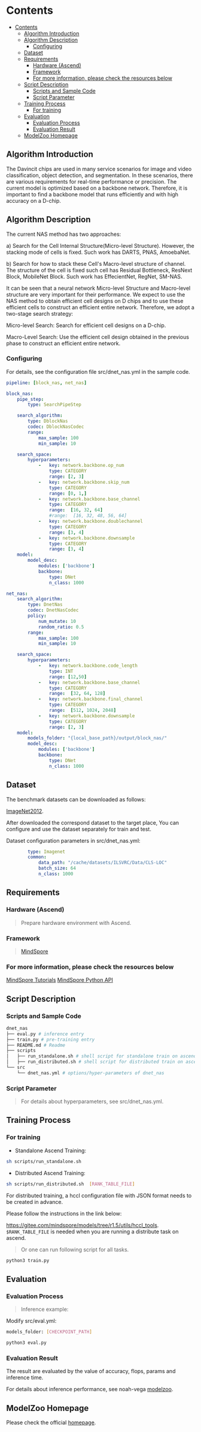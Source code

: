 # Contents

- [Contents](#contents)
    - [Algorithm Introduction](#algorithm-introduction)
    - [Algorithm Description](#algorithm-description)
        - [Configuring](#configuring)
    - [Dataset](#dataset)
    - [Requirements](#requirements)
        - [Hardware (Ascend)](#hardware-ascend)
        - [Framework](#framework)
        - [For more information, please check the resources below](#for-more-information-please-check-the-resources-below)
    - [Script Description](#script-description)
        - [Scripts and Sample Code](#scripts-and-sample-code)
        - [Script Parameter](#script-parameter)
    - [Training Process](#training-process)
        - [For training](#for-training)
    - [Evaluation](#evaluation)
        - [Evaluation Process](#evaluation-process)
        - [Evaluation Result](#evaluation-result)
    - [ModelZoo Homepage](#modelzoo-homepage)

## Algorithm Introduction

The Davincit chips are used in many service scenarios for image and video classification, object detection, and segmentation. In these scenarios, there are various requirements for real-time performance or precision. The current model is optimized based on a backbone network. Therefore, it is important to find a backbone model that runs efficiently and with high accuracy on a D-chip.

## Algorithm Description

The current NAS method has two approaches:

a) Search for the Cell Internal Structure(Micro-level Structure). However, the stacking mode of cells is fixed. Such work has DARTS, PNAS, AmoebaNet.

b) Search for how to stack these Cell's Macro-level structure of channel. The structure of the cell is fixed such cell has Residual Bottleneck, ResNext Block, MobileNet Block. Such work has EffecientNet, RegNet, SM-NAS.

It can be seen that a neural network Micro-level Structure and Macro-level structure are very important for their performance. We expect to use the NAS method to obtain efficient cell designs on D chips and to use these efficient cells to construct an efficient entire network. Therefore, we adopt a two-stage search strategy:

Micro-level Search: Search for efficient cell designs on a D-chip.

Macro-Level Search: Use the efficient cell design obtained in the previous phase to construct an efficient entire network.

### Configuring

For details, see the configuration file src/dnet_nas.yml in the sample code.

```yaml
pipeline: [block_nas, net_nas]

block_nas:
    pipe_step:
        type: SearchPipeStep

    search_algorithm:
        type: DblockNas
        codec: DblockNasCodec
        range:
            max_sample: 100
            min_sample: 10

    search_space:
        hyperparameters:
            -   key: network.backbone.op_num
                type: CATEGORY
                range: [2, 3]
            -   key: network.backbone.skip_num
                type: CATEGORY
                range: [0, 1,]
            -   key: network.backbone.base_channel
                type: CATEGORY
                range:  [16, 32, 64]
                #range:  [16, 32, 48, 56, 64]
            -   key: network.backbone.doublechannel
                type: CATEGORY
                range: [3, 4]
            -   key: network.backbone.downsample
                type: CATEGORY
                range: [3, 4]
    model:
        model_desc:
            modules: ['backbone']
            backbone:
                type: DNet
                n_class: 1000

net_nas:
    search_algorithm:
        type: DnetNas
        codec: DnetNasCodec
        policy:
            num_mutate: 10
            random_ratio: 0.5
        range:
            max_sample: 100
            min_sample: 10

    search_space:
        hyperparameters:
            -   key: network.backbone.code_length
                type: INT
                range: [12,50]
            -   key: network.backbone.base_channel
                type: CATEGORY
                range:  [32, 64, 128]
            -   key: network.backbone.final_channel
                type: CATEGORY
                range:  [512, 1024, 2048]
            -   key: network.backbone.downsample
                type: CATEGORY
                range: [2, 3]
    model:
        models_folder: "{local_base_path}/output/block_nas/"
        model_desc:
            modules: ['backbone']
            backbone:
                type: DNet
                n_class: 1000
```

## Dataset

The benchmark datasets can be downloaded as follows:

[ImageNet2012](https://image-net.org/challenges/LSVRC/2012/).

After downloaded the correspond dataset to the target place, You can configure and use the dataset separately for train and test.

Dataset configuration parameters in src/dnet_nas.yml:

```yaml
        type: Imagenet
        common:
            data_path: "/cache/datasets/ILSVRC/Data/CLS-LOC"
            batch_size: 64
            n_class: 1000

```

## Requirements

### Hardware (Ascend)

> Prepare hardware environment with Ascend.

### Framework

> [MindSpore](https://www.mindspore.cn/install/en)

### For more information, please check the resources below

[MindSpore Tutorials](https://www.mindspore.cn/tutorials/en/r1.3/index.html)
[MindSpore Python API](https://www.mindspore.cn/docs/api/en/r1.3/index.html)

## Script Description

### Scripts and Sample Code

```bash
dnet_nas
├── eval.py # inference entry
├── train.py # pre-training entry
├── README.md # Readme
├── scripts
│   ├── run_standalone.sh # shell script for standalone train on ascend
│   ├── run_distributed.sh # shell script for distributed train on ascend
└── src
    └── dnet_nas.yml # options/hyper-parameters of dnet_nas
```

### Script Parameter

> For details about hyperparameters, see src/dnet_nas.yml.

## Training Process

### For training

- Standalone Ascend Training:

```bash
sh scripts/run_standalone.sh
```

- Distributed Ascend Training:

```bash
sh scripts/run_distributed.sh  [RANK_TABLE_FILE]
```

  For distributed training, a hccl configuration file with JSON format needs to be created in advance.

  Please follow the instructions in the link below:

  <https://gitee.com/mindspore/models/tree/r1.5/utils/hccl_tools>.
`$RANK_TABLE_FILE` is needed when you are running a distribute task on ascend.

> Or one can run following script for all tasks.

```bash
python3 train.py
```

## Evaluation

### Evaluation Process

> Inference example:

Modify src/eval.yml:

```bash
models_folder: [CHECKPOINT_PATH]
```

```bash
python3 eval.py
```

### Evaluation Result

The result are evaluated by the value of accuracy, flops, params and inference time.

For details about inference performance, see noah-vega [modelzoo](https://github.com/huawei-noah/vega/blob/master/docs/model_zoo.md#dnet).

## ModelZoo Homepage

Please check the official [homepage](https://gitee.com/mindspore/models).

